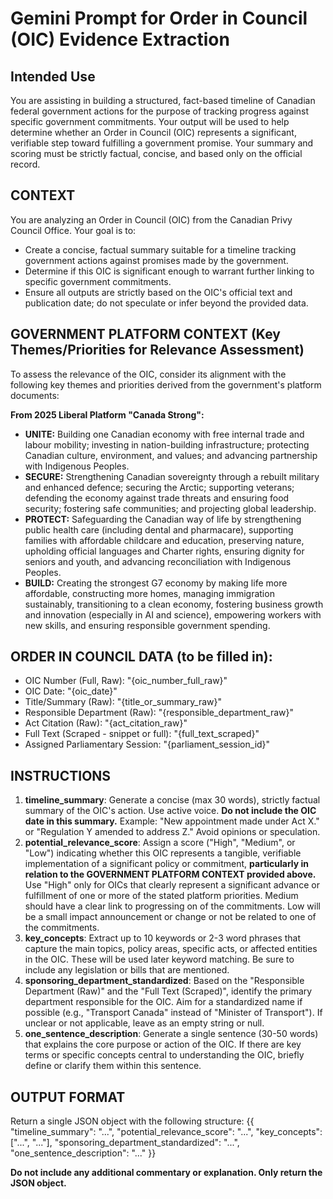 # Gemini Prompt for Order in Council (OIC) Evidence Extraction

## Intended Use

You are assisting in building a structured, fact-based timeline of Canadian federal government actions for the purpose of tracking progress against specific government commitments. Your output will be used to help determine whether an Order in Council (OIC) represents a significant, verifiable step toward fulfilling a government promise. Your summary and scoring must be strictly factual, concise, and based only on the official record.

## CONTEXT

You are analyzing an Order in Council (OIC) from the Canadian Privy Council Office. Your goal is to:

- Create a concise, factual summary suitable for a timeline tracking government actions against promises made by the government.
- Determine if this OIC is significant enough to warrant further linking to specific government commitments.
- Ensure all outputs are strictly based on the OIC's official text and publication date; do not speculate or infer beyond the provided data.

## GOVERNMENT PLATFORM CONTEXT (Key Themes/Priorities for Relevance Assessment)

To assess the relevance of the OIC, consider its alignment with the following key themes and priorities derived from the government's platform documents:

**From 2025 Liberal Platform "Canada Strong":**

- **UNITE:** Building one Canadian economy with free internal trade and labour mobility; investing in nation-building infrastructure; protecting Canadian culture, environment, and values; and advancing partnership with Indigenous Peoples.
- **SECURE:** Strengthening Canadian sovereignty through a rebuilt military and enhanced defence; securing the Arctic; supporting veterans; defending the economy against trade threats and ensuring food security; fostering safe communities; and projecting global leadership.
- **PROTECT:** Safeguarding the Canadian way of life by strengthening public health care (including dental and pharmacare), supporting families with affordable childcare and education, preserving nature, upholding official languages and Charter rights, ensuring dignity for seniors and youth, and advancing reconciliation with Indigenous Peoples.
- **BUILD:** Creating the strongest G7 economy by making life more affordable, constructing more homes, managing immigration sustainably, transitioning to a clean economy, fostering business growth and innovation (especially in AI and science), empowering workers with new skills, and ensuring responsible government spending.

## ORDER IN COUNCIL DATA (to be filled in):

- OIC Number (Full, Raw): "{oic_number_full_raw}"
- OIC Date: "{oic_date}"
- Title/Summary (Raw): "{title_or_summary_raw}"
- Responsible Department (Raw): "{responsible_department_raw}"
- Act Citation (Raw): "{act_citation_raw}"
- Full Text (Scraped - snippet or full): "{full_text_scraped}"
- Assigned Parliamentary Session: "{parliament_session_id}"

## INSTRUCTIONS

1.  **timeline_summary**: Generate a concise (max 30 words), strictly factual summary of the OIC's action. Use active voice. **Do not include the OIC date in this summary.** Example: "New appointment made under Act X." or "Regulation Y amended to address Z." Avoid opinions or speculation.
2.  **potential_relevance_score**: Assign a score ("High", "Medium", or "Low") indicating whether this OIC represents a tangible, verifiable implementation of a significant policy or commitment, **particularly in relation to the GOVERNMENT PLATFORM CONTEXT provided above.** Use "High" only for OICs that clearly represent a significant advance or fulfillment of one or more of the stated platform priorities. Medium should have a clear link to progressing on of the commitments. Low will be a small impact announcement or change or not be related to one of the commitments.
3.  **key_concepts**: Extract up to 10 keywords or 2-3 word phrases that capture the main topics, policy areas, specific acts, or affected entities in the OIC. These will be used later keyword matching. Be sure to include any legislation or bills that are mentioned.
4.  **sponsoring_department_standardized**: Based on the "Responsible Department (Raw)" and the "Full Text (Scraped)", identify the primary department responsible for the OIC. Aim for a standardized name if possible (e.g., "Transport Canada" instead of "Minister of Transport"). If unclear or not applicable, leave as an empty string or null.
5.  **one_sentence_description**: Generate a single sentence (30-50 words) that explains the core purpose or action of the OIC. If there are key terms or specific concepts central to understanding the OIC, briefly define or clarify them within this sentence.

## OUTPUT FORMAT

Return a single JSON object with the following structure:
{{
  "timeline_summary": "...",
  "potential_relevance_score": "...",
  "key_concepts": ["...", "..."],
  "sponsoring_department_standardized": "...",
  "one_sentence_description": "..."
}}

**Do not include any additional commentary or explanation. Only return the JSON object.**
